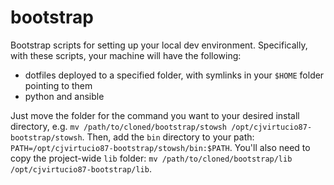 # bootstrap

Bootstrap scripts for setting up your local dev environment. Specifically, with these scripts, your machine will have the following:

* dotfiles deployed to a specified folder, with symlinks in your `$HOME` folder pointing to them
* python and ansible

Just move the folder for the command you want to your desired install directory, e.g. `mv /path/to/cloned/bootstrap/stowsh /opt/cjvirtucio87-bootstrap/stowsh`. Then, add the `bin` directory to your path: `PATH=/opt/cjvirtucio87-bootstrap/stowsh/bin:$PATH`. You'll also need to copy the project-wide `lib` folder: `mv /path/to/cloned/bootstrap/lib /opt/cjvirtucio87-bootstrap/lib`.

